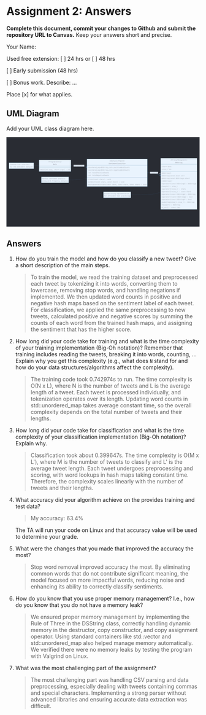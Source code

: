 # Assignment 2: Answers

**Complete this document, commit your changes to Github and submit the repository URL to Canvas.** Keep your answers short and precise.

Your Name:

Used free extension: [ ] 24 hrs or [ ] 48 hrs

[ ] Early submission (48 hrs)

[ ] Bonus work. Describe: ...

Place [x] for what applies.


## UML Diagram

Add your UML class diagram here.

![UML_File.jpg](UML_File.jpg)

## Answers

1. How do you train the model and how do you classify a new tweet? Give a short description of the main steps.

    > To train the model, we read the training dataset and preprocessed each tweet by tokenizing it into words, converting 
   > them to lowercase, removing stop words, and handling negations if implemented. We then updated word counts in 
   > positive and negative hash maps based on the sentiment label of each tweet. For classification, we applied the same 
   > preprocessing to new tweets, calculated positive and negative scores by summing the counts of each word from the 
   > trained hash maps, and assigning the sentiment that has the higher score.

2. How long did your code take for training and what is the time complexity of your training implementation (Big-Oh notation)? Remember that training includes reading the tweets, breaking it into words, counting, ... Explain why you get this complexity (e.g., what does `N` stand for and how do your data structures/algorithms affect the complexity).

   > The training code took 0.742974s to run. The time complexity is O(N x L), where N is the number of 
   > tweets and L is the average length of a tweet. Each tweet is processed individually, and tokenization operates 
   > over its length. Updating word counts in std::unordered_map takes average constant time, so the overall complexity 
   > depends on the total number of tweets and their lengths.

3. How long did your code take for classification and what is the time complexity of your classification implementation (Big-Oh notation)? Explain why.

   > Classification took about 0.399647s. The time complexity is O(M x L'), where M is the number of tweets to classify 
   > and L' is the average tweet length. Each tweet undergoes preprocessing and scoring, with word lookups in hash maps 
   > taking constant time. Therefore, the complexity scales linearly with the number of tweets and their lengths.

4. What accuracy did your algorithm achieve on the provides training and test data? 

   > My accuracy: 63.4%

   The TA will run your code on Linux and that accuracy value will be used to determine your grade.

5. What were the changes that you made that improved the accuracy the most?
   
   > Stop word removal improved accuracy the most. By eliminating common words that do not contribute significant 
   > meaning, the model focused on more impactful words, reducing noise and enhancing its ability to correctly classify 
   > sentiments.

6. How do you know that you use proper memory management? I.e., how do you know that you do not have
   a memory leak?

   > We ensured proper memory management by implementing the Rule of Three in the DSString class, correctly handling 
   > dynamic memory in the destructor, copy constructor, and copy assignment operator. Using standard containers like 
   > std::vector and std::unordered_map also helped manage memory automatically. We verified there were no memory leaks 
   > by testing the program with Valgrind on Linux.

6. What was the most challenging part of the assignment?

   > The most challenging part was handling CSV parsing and data preprocessing, especially dealing with tweets 
   > containing commas and special characters. Implementing a strong parser without advanced libraries and ensuring 
   > accurate data extraction was difficult.